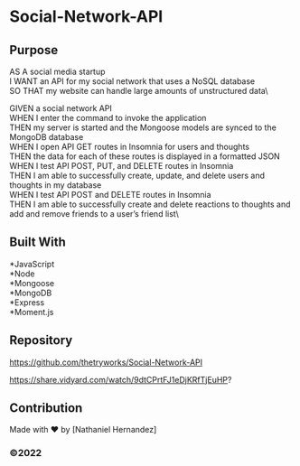 # Social-Network-API


## Purpose  

AS A social media startup\
I WANT an API for my social network that uses a NoSQL database\
SO THAT my website can handle large amounts of unstructured data\

GIVEN a social network API\
WHEN I enter the command to invoke the application\
THEN my server is started and the Mongoose models are synced to the MongoDB database\
WHEN I open API GET routes in Insomnia for users and thoughts\
THEN the data for each of these routes is displayed in a formatted JSON\
WHEN I test API POST, PUT, and DELETE routes in Insomnia\
THEN I am able to successfully create, update, and delete users and thoughts in my database\
WHEN I test API POST and DELETE routes in Insomnia\
THEN I am able to successfully create and delete reactions to thoughts and add and remove friends to a user’s friend list\

## Built With

*JavaScript  
*Node  
*Mongoose  
*MongoDB  
*Express\
*Moment.js



## Repository
https://github.com/thetryworks/Social-Network-API

https://share.vidyard.com/watch/9dtCPrtFJ1eDjKRfTjEuHP?

## Contribution
Made with ❤️ by [Nathaniel Hernandez]


### ©️2022  
